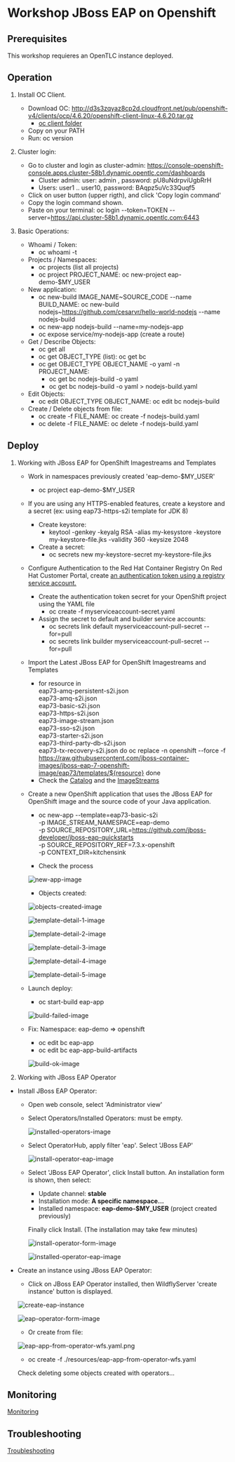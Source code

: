 # Workshop JBoss EAP on Openshift

## Prerequisites
This workshop requieres an OpenTLC instance deployed.

## Operation

1. Install OC Client.
    - Download OC: http://d3s3zqyaz8cp2d.cloudfront.net/pub/openshift-v4/clients/ocp/4.6.20/openshift-client-linux-4.6.20.tar.gz
      * [oc client folder](./tools/oc-client/)
    - Copy on your PATH
    - Run: oc version

2. Cluster login:
    - Go to cluster and login as cluster-admin: https://console-openshift-console.apps.cluster-58b1.dynamic.opentlc.com/dashboards
      * Cluster admin: user: admin , password: pU8uNdrpviUgbRrH
      * Users:  user1 .. user10, password: BAqpz5uVc33Quqf5
    - Click on user button (upper rigth), and click 'Copy login command'
    - Copy the login command shown.
    - Paste on your terminal: oc login --token=TOKEN --server=https://api.cluster-58b1.dynamic.opentlc.com:6443


3. Basic Operations:
    - Whoami / Token: 
      * oc whoami -t
    - Projects / Namespaces:
      * oc projects (list all projects)
      * oc project PROJECT_NAME: oc new-project eap-demo-$MY_USER
    - New application:
      * oc new-build IMAGE_NAME~SOURCE_CODE --name BUILD_NAME: oc new-build nodejs~https://github.com/cesarvr/hello-world-nodejs --name nodejs-build
      * oc new-app nodejs-build --name=my-nodejs-app
      * oc expose service/my-nodejs-app  (create a route)
    - Get / Describe Objects:
      * oc get all
      * oc get OBJECT_TYPE (list): oc get bc
      * oc get OBJECT_TYPE OBJECT_NAME -o yaml -n PROJECT_NAME: 
        * oc get bc nodejs-build -o yaml
        * oc get bc nodejs-build -o yaml > nodejs-build.yaml
    - Edit Objects:
      * oc edit OBJECT_TYPE OBJECT_NAME: oc edit bc nodejs-build
    - Create / Delete objects from file:
      * oc create -f FILE_NAME: oc create -f nodejs-build.yaml
      * oc delete -f FILE_NAME: oc delete -f nodejs-build.yaml


## Deploy
1. Working with JBoss EAP for OpenShift Imagestreams and Templates
    - Work in namespaces previously created 'eap-demo-$MY_USER'
      * oc project eap-demo-$MY_USER
    - If you are using any HTTPS-enabled features, create a keystore and a secret (ex: using eap73-https-s2i template for JDK 8)
      * Create keystore:
        + keytool -genkey -keyalg RSA -alias my-kesystore -keystore my-keystore-file.jks -validity 360 -keysize 2048
      * Create a secret: 
        + oc secrets new my-keystore-secret my-keystore-file.jks
    - Configure Authentication to the Red Hat Container Registry
      On Red Hat Customer Portal, create [an authentication token using a registry service account.](https://access.redhat.com/RegistryAuthentication)
      * Create the authentication token secret for your OpenShift project using the YAML file
        + oc create -f myserviceaccount-secret.yaml
      * Assign the secret to default and builder service accounts:
        + oc secrets link default myserviceaccount-pull-secret --for=pull
        + oc secrets link builder myserviceaccount-pull-secret --for=pull

    - Import the Latest JBoss EAP for OpenShift Imagestreams and Templates
      * for resource in \
          eap73-amq-persistent-s2i.json \
          eap73-amq-s2i.json \
          eap73-basic-s2i.json \
          eap73-https-s2i.json \
          eap73-image-stream.json \
          eap73-sso-s2i.json \
          eap73-starter-s2i.json \
          eap73-third-party-db-s2i.json \
          eap73-tx-recovery-s2i.json
        do
          oc replace -n openshift --force -f \
        https://raw.githubusercontent.com/jboss-container-images/jboss-eap-7-openshift-image/eap73/templates/${resource}
        done
      * Check the [Catalog](https://console-openshift-console.apps.cluster-58b1.dynamic.opentlc.com/catalog) and the [ImageStreams](https://console-openshift-console.apps.cluster-58b1.dynamic.opentlc.com/k8s/ns/openshift/imagestreams)

    - Create a new OpenShift application that uses the JBoss EAP for OpenShift image and the source code of your Java application.
      * oc new-app --template=eap73-basic-s2i \
      -p IMAGE_STREAM_NAMESPACE=eap-demo \
      -p SOURCE_REPOSITORY_URL=https://github.com/jboss-developer/jboss-eap-quickstarts \
      -p SOURCE_REPOSITORY_REF=7.3.x-openshift \
      -p CONTEXT_DIR=kitchensink

      * Check the process 
      
      ![new-app-image](./images/new-app-image.png)

      * Objects created: 
     
      ![objects-created-image](./images/objects-created-image.png)
     
      ![template-detail-1-image](./images/template-detail-1-image.png)
     
      ![template-detail-2-image](./images/template-detail-2-image.png)
     
      ![template-detail-3-image](./images/template-detail-3-image.png)
     
      ![template-detail-4-image](./images/template-detail-4-image.png)

      ![template-detail-5-image](./images/template-detail-5-image.png)
      
    - Launch deploy:
      * oc start-build eap-app

      ![build-failed-image](./images/build-failed-image.png)

    - Fix: Namespace: eap-demo => openshift
      * oc edit bc eap-app
      * oc edit bc eap-app-build-artifacts

      ![build-ok-image](./images/build-ok-image.png)

2. Working with JBoss EAP Operator
  - Install JBoss EAP Operator:
    * Open web console, select 'Administrator view'
    * Select Operators/Installed Operators: must be empty.
      
      ![installed-operators-image](./images/installed-operators-image.png)

    * Select OperatorHub, apply filter 'eap'. Select 'JBoss EAP'
      
      ![install-operator-eap-image](./images/install-operator-eap-image.png)

    * Select 'JBoss EAP Operator', click Install button.
      An installation form is shown, then select:
        - Update channel: **stable**
        - Installation mode: **A specific namespace...**
        - Installed namespace: **eap-demo-$MY_USER** (project created previously)
      
      Finally click Install. (The installation may take few minutes)
      
      ![install-operator-form-image](./images/install-operator-form-image.png)

      ![installed-operator-eap-image](./images/installed-operator-eap-image.png)

  - Create an instance using JBoss EAP Operator:
    * Click on JBoss EAP Operator installed, then WildflyServer 'create instance' button is displayed.
    
    ![create-eap-instance](./images/create-eap-instance.png)
  
    ![eap-operator-form-image](./images/eap-operator-form-image.png)

    * Or create from file:
    
    ![eap-app-from-operator-wfs.yaml.png](./images/eap-app-from-operator-wfs.yaml.png)
    
      - oc create -f ./resources/eap-app-from-operator-wfs.yaml

    Check deleting some objects created with operators...


## Monitoring

  [Monitoring](./monitoring/README.md)

##  Troubleshooting

  [Troubleshooting](./troubleshooting/README.md)



